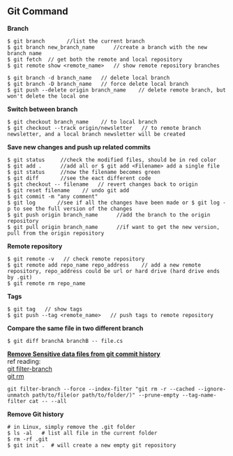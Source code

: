 ## **Git Command**
**Branch**  
```
$ git branch       //list the current branch
$ git branch new_branch_name      //create a branch with the new branch name
$ git fetch  // get both the remote and local repository
$ git remote show <remote_name>   // show remote repository branches

$ git branch -d branch_name   // delete local branch
$ git branch -D branch_name   // force delete local branch
$ git push --delete origin branch_name    // delete remote branch, but won't delete the local one
```
**Switch between branch**  
```
$ git checkout branch_name    // to local branch
$ git checkout --track origin/newsletter   // to remote branch newsletter, and a local branch newsletter will be created
```  
**Save new changes and push up related commits**  
```
$ git status     //check the modified files, should be in red color
$ git add .      //add all or $ git add <Filename> add a single file
$ git status     //now the filename becomes green
$ git diff       //see the eact different code 
$ git checkout -- filename   // revert changes back to origin
$ git reset filename    // undo git add
$ git commit -m "any comment"
$ git log       //see if all the changes have been made or $ git log -p to see the full version of the changes
$ git push origin branch_name      //add the branch to the origin repository
$ git pull origin branch_name      //if want to get the new version, pull from the origin repository
```  
**Remote repository**  
```
$ git remote -v   // check remote repository
$ git remote add repo_name repo_address    // add a new remote repository, repo_address could be url or hard drive (hard drive ends by .git)
$ git remote rm repo_name
```
**Tags**  
```
$ git tag   // show tags
$ git push --tag <remote_name>   // push tags to remote repository
```  
**Compare the same file in two different branch**  
```
$ git diff branchA branchB -- file.cs
``` 
**[Remove Sensitive data files from git commit history](https://help.github.com/en/articles/removing-sensitive-data-from-a-repository#using-filter-branch)**   
ref reading:   
[git filter-branch](https://git-scm.com/docs/git-filter-branch)  
[git rm](https://git-scm.com/docs/git-rm)  
```
git filter-branch --force --index-filter "git rm -r --cached --ignore-unmatch path/to/file(or path/to/folder/)" --prune-empty --tag-name-filter cat -- --all
```

**Remove Git history**
```
# in Linux, simply remove the .git folder
$ ls -al   # list all file in the current folder
$ rm -rf .git
$ git init .  # will create a new empty git repository
```

